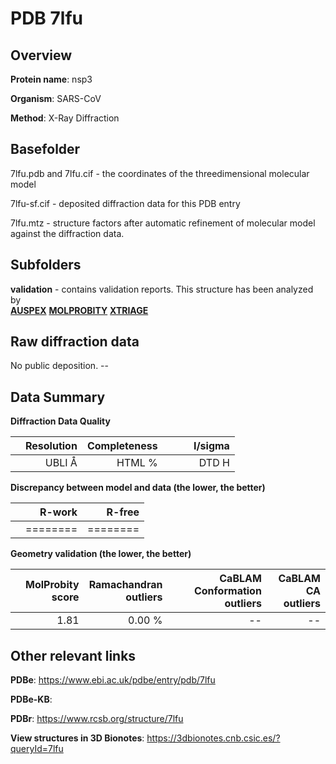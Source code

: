 # PDB 7lfu

## Overview

**Protein name**: nsp3

**Organism**: SARS-CoV

**Method**: X-Ray Diffraction



## Basefolder

7lfu.pdb and 7lfu.cif - the coordinates of the threedimensional molecular model

7lfu-sf.cif - deposited diffraction data for this PDB entry

7lfu.mtz - structure factors after automatic refinement of molecular model against the diffraction data.

## Subfolders





**validation** - contains validation reports. This structure has been analyzed by <br>[**AUSPEX**](https://github.com/thorn-lab/coronavirus_structural_task_force/tree/master/pdb/nsp3/SARS-CoV/7lfu/validation/auspex)  [**MOLPROBITY**](https://github.com/thorn-lab/coronavirus_structural_task_force/tree/master/pdb/nsp3/SARS-CoV/7lfu/validation/molprobity) [**XTRIAGE**](https://github.com/thorn-lab/coronavirus_structural_task_force/blob/master/pdb/nsp3/SARS-CoV/7lfu/validation/Xtriage_output.log)   



## Raw diffraction data

No public deposition. --<br> 

## Data Summary
**Diffraction Data Quality**

|   | Resolution | Completeness| I/sigma |
|---|-------------:|----------------:|--------------:|
|   |UBLI Å| HTML %|<img width=50/>DTD H|

**Discrepancy between model and data (the lower, the better)**

|   | **R-work**| **R-free**   
|---|-------------:|----------------:|           
||========|========|

**Geometry validation (the lower, the better)**

|   |**MolProbity<br>score**| **Ramachandran<br>outliers** | **CaBLAM<br>Conformation outliers** | **CaBLAM<br>CA outliers** |
|---|-------------:|----------------:|----------------:|----------------:|
||  1.81|  0.00 %|--|--|

 

 



## Other relevant links 
**PDBe**:  https://www.ebi.ac.uk/pdbe/entry/pdb/7lfu

**PDBe-KB**:  
 
**PDBr**: https://www.rcsb.org/structure/7lfu 

**View structures in 3D Bionotes**: https://3dbionotes.cnb.csic.es/?queryId=7lfu

